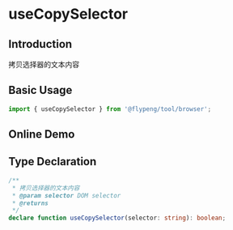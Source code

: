 # useCopySelector

## Introduction

拷贝选择器的文本内容

## Basic Usage

```ts
import { useCopySelector } from '@flypeng/tool/browser';
```

## Online Demo

<preview path="./index.vue" title="useCopy" description="拷贝选择器的文本内容"></preview>

## Type Declaration

```ts
/**
 * 拷贝选择器的文本内容
 * @param selector DOM selector
 * @returns
 */
declare function useCopySelector(selector: string): boolean;
```
